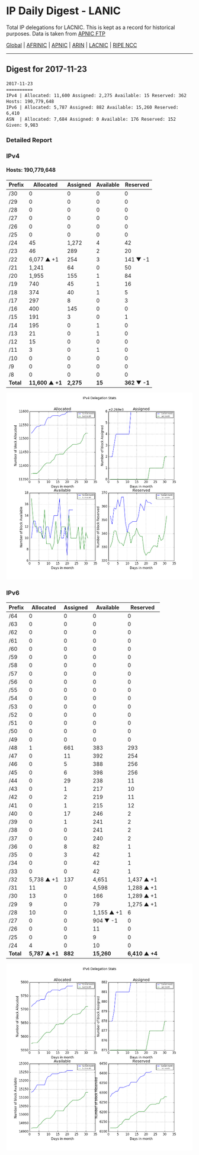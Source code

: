 # IP Daily Digest - LANIC

Total IP delegations for LACNIC. This is kept as a record for historical purposes. Data is taken from [APNIC FTP](https://ftp.apnic.net/)

[Global](https://github.com/csmets/IP-Daily-Digest) | [AFRINIC](https://github.com/csmets/IP-Daily-Digest/tree/master/archives/AFRINIC) | [APNIC](https://github.com/csmets/IP-Daily-Digest/tree/master/archives/APNIC) | [ARIN](https://github.com/csmets/IP-Daily-Digest/tree/master/archives/ARIN) | [LACNIC](https://github.com/csmets/IP-Daily-Digest/tree/master/archives/LACNIC) | [RIPE NCC](https://github.com/csmets/IP-Daily-Digest/tree/master/archives/RIPE_NCC)

---

## Digest for 2017-11-23
```
2017-11-23
==========
IPv4 | Allocated: 11,600 Assigned: 2,275 Available: 15 Reserved: 362 Hosts: 190,779,648
IPv6 | Allocated: 5,787 Assigned: 882 Available: 15,260 Reserved: 6,410
ASN  | Allocated: 7,684 Assigned: 0 Available: 176 Reserved: 152 Given: 9,983
```

### Detailed Report

### IPv4

#### Hosts: **190,779,648**

| Prefix | Allocated | Assigned | Available | Reserved |
| ----- | ----- | ----- | ----- | ----- |
| /30 | 0 | 0 | 0 | 0 |
| /29 | 0 | 0 | 0 | 0 |
| /28 | 0 | 0 | 0 | 0 |
| /27 | 0 | 0 | 0 | 0 |
| /26 | 0 | 0 | 0 | 0 |
| /25 | 0 | 0 | 0 | 0 |
| /24 | 45 | 1,272 | 4 | 42 |
| /23 | 46 | 289 | 2 | 20 |
| /22 | 6,077 ▲ +1 | 254 | 3 | 141 ▼ -1 |
| /21 | 1,241 | 64 | 0 | 50 |
| /20 | 1,955 | 155 | 1 | 84 |
| /19 | 740 | 45 | 1 | 16 |
| /18 | 374 | 40 | 1 | 5 |
| /17 | 297 | 8 | 0 | 3 |
| /16 | 400 | 145 | 0 | 0 |
| /15 | 191 | 3 | 0 | 1 |
| /14 | 195 | 0 | 1 | 0 |
| /13 | 21 | 0 | 1 | 0 |
| /12 | 15 | 0 | 0 | 0 |
| /11 | 3 | 0 | 1 | 0 |
| /10 | 0 | 0 | 0 | 0 |
| /9 | 0 | 0 | 0 | 0 |
| /8 | 0 | 0 | 0 | 0 |
| **Total** | **11,600 ▲ +1** | **2,275** | **15** | **362 ▼ -1** |

![ipv4-stats](ipv4-figure.png)

### IPv6

| Prefix | Allocated | Assigned | Available | Reserved |
| ----- | ----- | ----- | ----- | ----- |
| /64 | 0 | 0 | 0 | 0 |
| /63 | 0 | 0 | 0 | 0 |
| /62 | 0 | 0 | 0 | 0 |
| /61 | 0 | 0 | 0 | 0 |
| /60 | 0 | 0 | 0 | 0 |
| /59 | 0 | 0 | 0 | 0 |
| /58 | 0 | 0 | 0 | 0 |
| /57 | 0 | 0 | 0 | 0 |
| /56 | 0 | 0 | 0 | 0 |
| /55 | 0 | 0 | 0 | 0 |
| /54 | 0 | 0 | 0 | 0 |
| /53 | 0 | 0 | 0 | 0 |
| /52 | 0 | 0 | 0 | 0 |
| /51 | 0 | 0 | 0 | 0 |
| /50 | 0 | 0 | 0 | 0 |
| /49 | 0 | 0 | 0 | 0 |
| /48 | 1 | 661 | 383 | 293 |
| /47 | 0 | 11 | 392 | 254 |
| /46 | 0 | 5 | 388 | 256 |
| /45 | 0 | 6 | 398 | 256 |
| /44 | 0 | 29 | 238 | 11 |
| /43 | 0 | 1 | 217 | 10 |
| /42 | 0 | 2 | 219 | 11 |
| /41 | 0 | 1 | 215 | 12 |
| /40 | 0 | 17 | 246 | 2 |
| /39 | 0 | 1 | 241 | 2 |
| /38 | 0 | 0 | 241 | 2 |
| /37 | 0 | 0 | 240 | 2 |
| /36 | 0 | 8 | 82 | 1 |
| /35 | 0 | 3 | 42 | 1 |
| /34 | 0 | 0 | 42 | 1 |
| /33 | 0 | 0 | 42 | 1 |
| /32 | 5,738 ▲ +1 | 137 | 4,651 | 1,437 ▲ +1 |
| /31 | 11 | 0 | 4,598 | 1,288 ▲ +1 |
| /30 | 13 | 0 | 166 | 1,289 ▲ +1 |
| /29 | 9 | 0 | 79 | 1,275 ▲ +1 |
| /28 | 10 | 0 | 1,155 ▲ +1 | 6 |
| /27 | 0 | 0 | 904 ▼ -1 | 0 |
| /26 | 0 | 0 | 11 | 0 |
| /25 | 0 | 0 | 9 | 0 |
| /24 | 4 | 0 | 10 | 0 |
| **Total** | **5,787 ▲ +1** | **882** | **15,260** | **6,410 ▲ +4** |

![ipv6-stats](ipv6-figure.png)